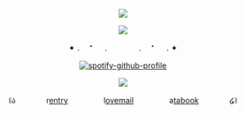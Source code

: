 
<div id="header" align="center">

<div id="header" align="center">

![](https://komarev.com/ghpvc/?username=Ioonatic&label=⠀⠀⠀♡⠀⠀⠀&style=plastic&color=FCAFBE)

<img src="https://files.catbox.moe/6d0zcn.gif">

✦ . 　⁺ 　 .    　  　  　  . 　⁺ 　 . ✦

  
 [![spotify-github-profile](https://spotify-github-profile.kittinanx.com/api/view?uid=31titnsabuuzqvisjvzneqdutyra&cover_image=true&theme=natemoo-re&show_offline=false&background_color=121212&interchange=false&bar_color=F6C9D2&bar_color_cover=false)](https://github.com/kittinan/spotify-github-profile) 

  <img src="https://files.catbox.moe/1hkrpi.gif">

 
<div id="header" align="center">

꒰ა  ㅤㅤㅤㅤr[entry](https://rentry.co/kim-min-jeong)ㅤㅤㅤㅤㅤl[ovemail](https://rentry.co/lovelystain)ㅤㅤㅤㅤㅤa[tabook](https://loonatic.atabook.org) ㅤㅤㅤㅤ໒꒱
